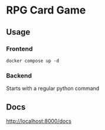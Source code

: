 # RPG Card Game

## Usage

### Frontend

`docker compose up -d`

### Backend

Starts with a regular python command

## Docs

<http://localhost:8000/docs>
